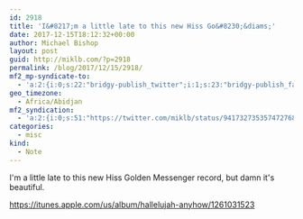 ```yaml
---
id: 2918
title: 'I&#8217;m a little late to this new Hiss Go&#8230;&diams;'
date: 2017-12-15T18:12:32+00:00
author: Michael Bishop
layout: post
guid: http://miklb.com/?p=2918
permalink: /blog/2017/12/15/2918/
mf2_mp-syndicate-to:
  - 'a:2:{i:0;s:22:"bridgy-publish_twitter";i:1;s:23:"bridgy-publish_facebook";}'
geo_timezone:
  - Africa/Abidjan
mf2_syndication:
  - 'a:2:{i:0;s:51:"https://twitter.com/miklb/status/941732735357472768";i:1;s:66:"https://www.facebook.com/10154408911669162/posts/10156265909159162";}'
categories:
  - misc
kind:
  - Note
---
```

I'm a little late to this new Hiss Golden Messenger record, but damn it's beautiful. 

<https://itunes.apple.com/us/album/hallelujah-anyhow/1261031523>